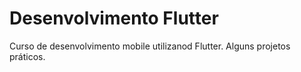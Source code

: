 # Desenvolvimento Flutter
 Curso de desenvolvimento mobile utilizanod Flutter. Alguns projetos práticos.
